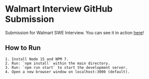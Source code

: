 # Walmart Interview GitHub Submission

Submission for Walmart SWE Interview. You can see it in action [here](https://edumorales.dev/issues-navigator/)!

## How to Run

    1. Install Node 15 and NPM 7.
    2. Run: `npm install` within the main directory.
    3. Run: `npm run start` to start the development server.
    4. Open a new browser window on localhost:3000 (default).

